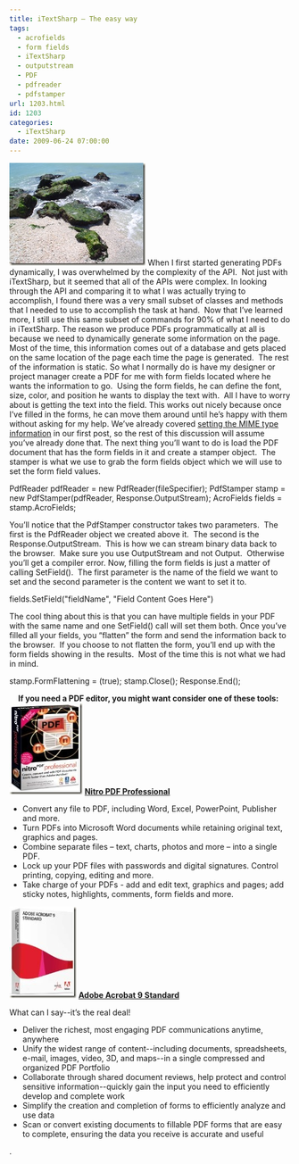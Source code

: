```yaml
---
title: iTextSharp – The easy way
tags:
  - acrofields
  - form fields
  - iTextSharp
  - outputstream
  - PDF
  - pdfreader
  - pdfstamper
url: 1203.html
id: 1203
categories:
  - iTextSharp
date: 2009-06-24 07:00:00
---
```


![iTextSharp The Easy Way](/uploads/2009/06/ka_vol1_038Copy.jpg "iTextSharp The Easy Way") When I first started generating PDFs dynamically, I was overwhelmed by the complexity of the API.  Not just with iTextSharp, but it seemed that all of the APIs were complex. In looking through the API and comparing it to what I was actually trying to accomplish, I found there was a very small subset of classes and methods that I needed to use to accomplish the task at hand.  Now that I’ve learned more, I still use this same subset of commands for 90% of what I need to do in iTextSharp.  The reason we produce PDFs programmatically at all is because we need to dynamically generate some information on the page.  Most of the time, this information comes out of a database and gets placed on the same location of the page each time the page is generated.  The rest of the information is static. So what I normally do is have my designer or project manager create a PDF for me with form fields located where he wants the information to go.  Using the form fields, he can define the font, size, color, and position he wants to display the text with.  All I have to worry about is getting the text into the field. This works out nicely because once I’ve filled in the forms, he can move them around until he’s happy with them without asking for my help. We’ve already covered [setting the MIME type information](/2009/06/17/pdfs-using-itextsharp/) in our first post, so the rest of this discussion will assume you’ve already done that. The next thing you’ll want to do is load the PDF document that has the form fields in it and create a stamper object.  The stamper is what we use to grab the form fields object which we will use to set the form field values.

PdfReader pdfReader = new PdfReader(fileSpecifier);
PdfStamper stamp = 
    new PdfStamper(pdfReader, Response.OutputStream);
AcroFields fields = stamp.AcroFields;

You’ll notice that the PdfStamper constructor takes two parameters.  The first is the PdfReader object we created above it.  The second is the Response.OutputStream.  This is how we can stream binary data back to the browser.  Make sure you use OutputStream and not Output.  Otherwise you’ll get a compiler error. Now, filling the form fields is just a matter of calling SetField().  The first parameter is the name of the field we want to set and the second parameter is the content we want to set it to.

fields.SetField("fieldName", "Field Content Goes Here")

The cool thing about this is that you can have multiple fields in your PDF with the same name and one SetField() call will set them both. Once you’ve filled all your fields, you “flatten” the form and send the information back to the browser.  If you choose to not flatten the form, you’ll end up with the form fields showing in the results.  Most of the time this is not what we had in mind.

stamp.FormFlattening = (true);
stamp.Close();
Response.End();

    **If you need a PDF editor, you might want consider one of these tools:** [![NitroPDFProfessional](/uploads/2009/06/NitroPDFProfessional.jpg "NitroPDFProfessional")](//www.amazon.com/gp/product/B000LU89Y8?ie=UTF8&tag=davmbusnetapp-20&linkCode=as2&camp=1789&creative=390957&creativeASIN=B000LU89Y8) **[Nitro PDF Professional](//www.amazon.com/gp/product/B000LU89Y8?ie=UTF8&tag=davmbusnetapp-20&linkCode=as2&camp=1789&creative=390957&creativeASIN=B000LU89Y8)**  

*   Convert any file to PDF, including Word, Excel, PowerPoint, Publisher and more.
*   Turn PDFs into Microsoft Word documents while retaining original text, graphics and pages.
*   Combine separate files – text, charts, photos and more – into a single PDF.
*   Lock up your PDF files with passwords and digital signatures. Control printing, copying, editing and more.
*   Take charge of your PDFs - add and edit text, graphics and pages; add sticky notes, highlights, comments, form fields and more.

[![AdobeAcrobatStandard](/uploads/2009/06/AdobeAcrobatStandard.jpg "AdobeAcrobatStandard")](//www.amazon.com/gp/product/B0018QV3OC?ie=UTF8&tag=davmbusnetapp-20&linkCode=as2&camp=1789&creative=390957&creativeASIN=B0018QV3OC) **[Adobe Acrobat 9 Standard](//www.amazon.com/gp/product/B0018QV3OC?ie=UTF8&tag=davmbusnetapp-20&linkCode=as2&camp=1789&creative=390957&creativeASIN=B0018QV3OC)**  

What can I say--it’s the real deal!

*   Deliver the richest, most engaging PDF communications anytime, anywhere
*   Unify the widest range of content--including documents, spreadsheets, e-mail, images, video, 3D, and maps--in a single compressed and organized PDF Portfolio
*   Collaborate through shared document reviews, help protect and control sensitive information--quickly gain the input you need to efficiently develop and complete work
*   Simplify the creation and completion of forms to efficiently analyze and use data
*   Scan or convert existing documents to fillable PDF forms that are easy to complete, ensuring the data you receive is accurate and useful

.
